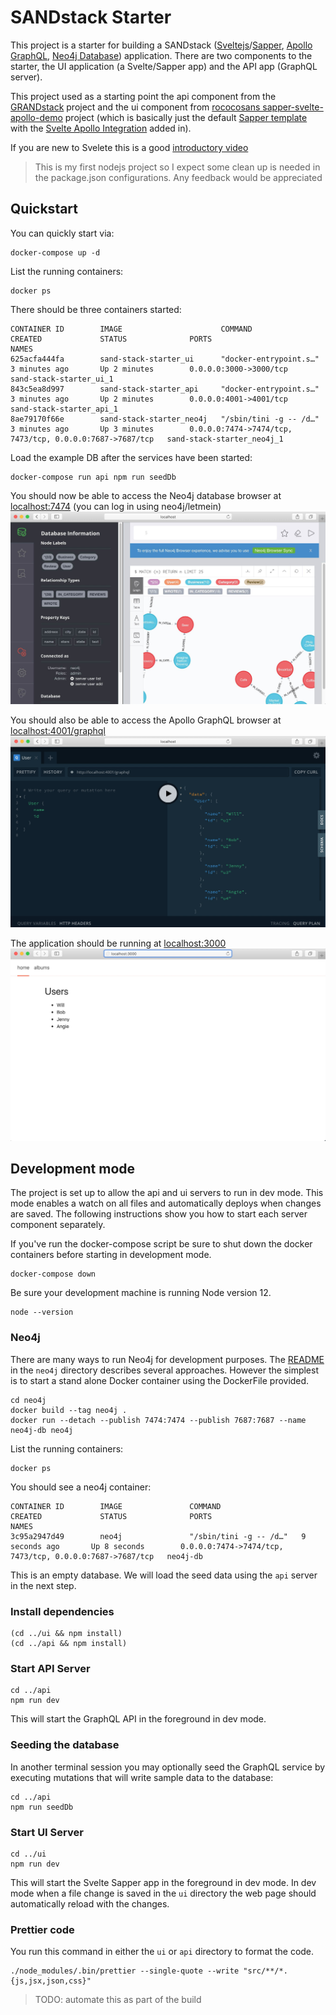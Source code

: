 # SANDstack Starter

This project is a starter for building a SANDstack ([Sveltejs](https://svelte.dev/)/[Sapper](https://sapper.svelte.dev/), [Apollo GraphQL](https://www.apollographql.com/), [Neo4j Database](https://neo4j.com/neo4j-graph-database/)) application. There are two components to the starter, the UI application (a Svelte/Sapper app) and the API app (GraphQL server).

This project used as a starting point the api component from the [GRANDstack](https://grandstack.io) project and the ui component from [rococosans sapper-svelte-apollo-demo](https://github.com/rococosans/sapper-svelte-apollo-demo) project (which is basically just the default [Sapper template](https://github.com/sveltejs/sapper-template) with the [Svelte Apollo Integration](https://github.com/timhall/svelte-apollo) added in).

If you are new to Svelete this is a good [introductory video](https://youtu.be/AdNJ3fydeao)

>This is my first nodejs project so I expect some clean up is needed in the package.json configurations.
>Any feedback would be appreciated

## Quickstart

You can quickly start via:
```
docker-compose up -d
```

List the running containers:
```
docker ps
```
There should be three containers started:
```
CONTAINER ID        IMAGE                      COMMAND                  CREATED             STATUS              PORTS                                                      NAMES
625acfa444fa        sand-stack-starter_ui      "docker-entrypoint.s…"   3 minutes ago       Up 2 minutes        0.0.0.0:3000->3000/tcp                                     sand-stack-starter_ui_1
843c5ea8d997        sand-stack-starter_api     "docker-entrypoint.s…"   3 minutes ago       Up 2 minutes        0.0.0.0:4001->4001/tcp                                     sand-stack-starter_api_1
8ae79170f66e        sand-stack-starter_neo4j   "/sbin/tini -g -- /d…"   3 minutes ago       Up 3 minutes        0.0.0.0:7474->7474/tcp, 7473/tcp, 0.0.0.0:7687->7687/tcp   sand-stack-starter_neo4j_1
```

Load the example DB after the services have been started:
```
docker-compose run api npm run seedDb
```

You should now be able to access the Neo4j database browser at [localhost:7474](http://localhost:7474) (you can log in using neo4j/letmein)
![](img/neo4j-browser.jpg)


You should also be able to access the Apollo GraphQL browser at [localhost:4001/graphql](http://localhost:4001/graphql)
![](img/graphql-browser.jpg)


The application should be running at [localhost:3000](http://localhost:3000)
![](img/app-browser.jpg)

## Development mode

The project is set up to allow the api and ui servers to run in dev mode. This mode enables a watch on all files and automatically deploys when changes are saved. The following instructions show you how to start each server component separately.

If you've run the docker-compose script be sure to shut down the docker containers before starting in development mode.
```
docker-compose down
```

Be sure your development machine is running Node version 12.
```
node --version
```

### Neo4j

There are many ways to run Neo4j for development purposes. The [README](neo4j/README.md) in the `neo4j` directory describes several approaches. However the simplest is to start a stand alone Docker container using the DockerFile provided.

```
cd neo4j
docker build --tag neo4j .
docker run --detach --publish 7474:7474 --publish 7687:7687 --name neo4j-db neo4j
```

List the running containers:
```
docker ps
```

You should see a neo4j container:
```
CONTAINER ID        IMAGE               COMMAND                  CREATED             STATUS              PORTS                                                      NAMES
3c95a2947d49        neo4j               "/sbin/tini -g -- /d…"   9 seconds ago       Up 8 seconds        0.0.0.0:7474->7474/tcp, 7473/tcp, 0.0.0.0:7687->7687/tcp   neo4j-db
```

This is an empty database. We will load the seed data using the `api` server in the next step.

### Install dependencies
```
(cd ../ui && npm install)
(cd ../api && npm install)
```

### Start API Server
```
cd ../api
npm run dev
```
This will start the GraphQL API in the foreground in dev mode.

### Seeding the database
In another terminal session you may optionally seed the GraphQL service by executing mutations that will write sample data to the database:

```
cd ../api
npm run seedDb
```
### Start UI Server
```
cd ../ui
npm run dev
```
This will start the Svelte Sapper app in the foreground in dev mode. In dev mode when a file change is saved in the `ui` directory the web page should automatically reload with the changes.

### Prettier code
You run this command in either the `ui` or `api` directory to format the code.

```
./node_modules/.bin/prettier --single-quote --write "src/**/*.{js,jsx,json,css}"
```

> TODO: automate this as part of the build
